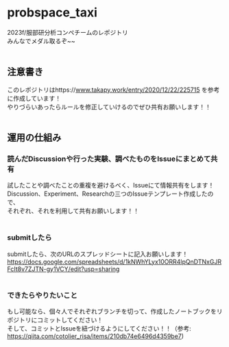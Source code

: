 # probspace_taxi
2023f/服部研分析コンペチームのレポジトリ
<br>
みんなでメダル取るぞ~~
<br>
<br>

## 注意書き
このレポジトリはhttps://www.takapy.work/entry/2020/12/22/225715 を参考に作成しています！
<br>
やりづらいあったらルールを修正していけるのでぜひ共有お願いします！！
<br>
<br>

## 運用の仕組み
### 読んだDiscussionや行った実験、調べたものをIssueにまとめて共有
試したことや調べたことの重複を避けるべく、Issueにて情報共有をします！
<br>
Discussion、Experiment、Researchの三つのIssueテンプレート作成したので、
<br>
それぞれ、それを利用して共有お願いします！！
<br>
<br>

### submitしたら
submitしたら、次のURLのスプレッドシートに記入お願いします！
<br>
https://docs.google.com/spreadsheets/d/1kNWhYLyx10ORR4lpQnDTNxGJRFcIt8v7ZJTN-gy1VCY/edit?usp=sharing
<br>
<br>

### できたらやりたいこと
もし可能なら、個々人でそれぞれブランチを切って、作成したノートブックをリポジトリにコミットしてください！
<br>
そして、コミットとIssueを紐づけるようにしてください！！（参考: https://qiita.com/cotolier_risa/items/210db74e6496d4359be7)
